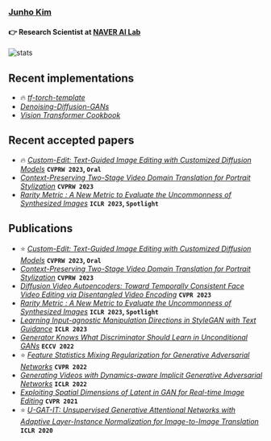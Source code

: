 ### [Junho Kim](http://bit.ly/jhkim_resume)
#### 👉 Research Scientist at [NAVER AI Lab](https://naver-career.gitbook.io/en/teams/clova-cic)


![stats](https://github-readme-stats.vercel.app/api?username=taki0112&show_icons=true)

## Recent implementations
* 🔥 *[tf-torch-template](https://github.com/taki0112/tf-torch-template)*
* *[Denoising-Diffusion-GANs](https://github.com/taki0112/denoising-diffusion-gan-Tensorflow)*
* *[Vision Transformer Cookbook](https://github.com/taki0112/vit-tensorflow)*

## Recent accepted papers
* 🔥 *[Custom-Edit: Text-Guided Image Editing with Customized Diffusion Models](https://arxiv.org/abs/2305.15779)* **`CVPRW 2023`, `Oral`**
* *[Context-Preserving Two-Stage Video Domain Translation for Portrait Stylization](https://arxiv.org/abs/2305.19135)* **`CVPRW 2023`**
* *[Rarity Metric : A New Metric to Evaluate the Uncommonness of Synthesized Images](https://github.com/hichoe95/Rarity-Score)* **`ICLR 2023`, `Spotlight`**



## Publications
* ⭐ *[Custom-Edit: Text-Guided Image Editing with Customized Diffusion Models](https://arxiv.org/abs/2305.15779)* **`CVPRW 2023`, `Oral`**
* *[Context-Preserving Two-Stage Video Domain Translation for Portrait Stylization](https://arxiv.org/abs/2305.19135)* **`CVPRW 2023`**
* *[Diffusion Video Autoencoders: Toward Temporally Consistent Face Video Editing via Disentangled Video Encoding](https://arxiv.org/abs/2212.02802)* **`CVPR 2023`**
* *[Rarity Metric : A New Metric to Evaluate the Uncommonness of Synthesized Images](https://github.com/hichoe95/Rarity-Score)* **`ICLR 2023`, `Spotlight`**
* *[Learning Input-agnostic Manipulation Directions in StyleGAN with Text Guidance](https://openreview.net/forum?id=47B_ctC4pJ)* **`ICLR 2023`**
* *[Generator Knows What Discriminator Should Learn in Unconditional GANs](https://github.com/naver-ai/GGDR)* **`ECCV 2022`**
* ⭐ *[Feature Statistics Mixing Regularization for Generative Adversarial Networks](https://github.com/naver-ai/FSMR)* **`CVPR 2022`**
* *[Generating Videos with Dynamics-aware Implicit Generative Adversarial Networks](https://sihyun-yu.github.io/digan/)* **`ICLR 2022`**
* *[Exploiting Spatial Dimensions of Latent in GAN for Real-time Image Editing](https://github.com/naver-ai/StyleMapGAN)* **`CVPR 2021`**
* ⭐ *[U-GAT-IT: Unsupervised Generative Attentional Networks with Adaptive Layer-Instance Normalization for Image-to-Image Translation](https://github.com/taki0112/UGATIT)* **`ICLR 2020`**

<!--
![trophy](https://github-profile-trophy.vercel.app/?username=taki0112)
<img src="./profile_black.jpeg" width = '237px' height = '333px'>
### Hi there 👋
**taki0112/taki0112** is a ✨ _special_ ✨ repository because its `README.md` (this file) appears on your GitHub profile.

Here are some ideas to get you started:

- 🔭 I’m currently working on ...
- 🌱 I’m currently learning ...
- 👯 I’m looking to collaborate on ...
- 🤔 I’m looking for help with ...
- 💬 Ask me about ...
- 📫 How to reach me: ...
- 😄 Pronouns: ...
- ⚡ Fun fact: ...
-->
